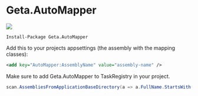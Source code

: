 # Geta.AutoMapper

![](http://tc.geta.no/app/rest/builds/buildType:(id:TeamFrederik_AutoMapper_Debug)/statusIcon)

```
Install-Package Geta.AutoMapper
```

Add this to your projects appsettings (the assembly with the mapping classes):

```xml
<add key="AutoMapper:AssemblyName" value="assembly-name" />
```

Make sure to add Geta.AutoMapper to TaskRegistry in your project.

```csharp
scan.AssembliesFromApplicationBaseDirectory(a => a.FullName.StartsWith("Foundation") || a.FullName.StartsWith("Geta.AutoMapper));
```
